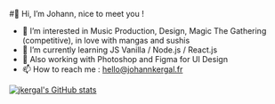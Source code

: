 #👋 Hi, I’m Johann, nice to meet you !

- 👀 I’m interested in Music Production, Design, Magic The Gathering (competitive), in love with mangas and sushis
- 🌱 I’m currently learning JS Vanilla / Node.js / React.js
- 🎨 Also working with Photoshop and Figma for UI Design
- 📫 How to reach me : hello@johannkergal.fr

[![jkergal's GitHub stats](https://github-readme-stats.vercel.app/api?username=jkergal&show_icons=true&theme=tokyonight)](https://github.com/jkergal/github-readme-stats)
